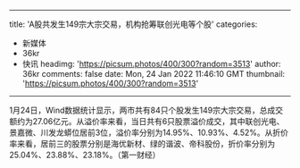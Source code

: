 
---
title: 'A股共发生149宗大宗交易，机构抢筹联创光电等个股'
categories: 
 - 新媒体
 - 36kr
 - 快讯
headimg: 'https://picsum.photos/400/300?random=3513'
author: 36kr
comments: false
date: Mon, 24 Jan 2022 11:46:10 GMT
thumbnail: 'https://picsum.photos/400/300?random=3513'
---

<div>   
1月24日，Wind数据统计显示，两市共有84只个股发生149宗大宗交易，总成交额约为27.06亿元。从溢价率来看，当日共有6只股票溢价成交，其中联创光电、景嘉微、川发龙蟒位居前3位，溢价率分别为14.95%、10.93%、4.52%。从折价率来看，居前三的股票分别是海优新材、绿的谐波、帝科股份，折价率分别为25.04%、23.88%、23.18%。（第一财经）  
</div>
            
